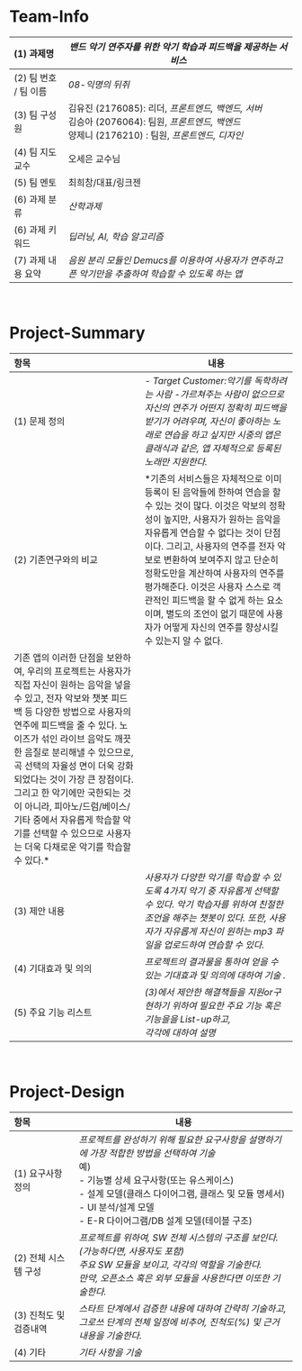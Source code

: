 <!-- Template for PROJECT REPORT of CapstoneDesign 2024-2H, initially written by khyoo -->
<!-- 본 파일은 2024년도 컴공 졸업프로젝트의 <1차보고서> 작성을 위한 기본 양식입니다. -->
<!-- 아래에 "*"..."*" 표시는 italic체로 출력하기 위해서 사용한 것입니다. -->
<!-- "내용"에 해당하는 부분을 지우고, 여러분 과제의 내용을 작성해 주세요. -->

# Team-Info
| (1) 과제명 | *밴드 악기 연주자를 위한 악기 학습과 피드백을 제공하는 서비스*
|:---  |---  |
| (2) 팀 번호 / 팀 이름 | *08-익명의 뒤쥐* |
| (3) 팀 구성원 | 김유진 (2176085): 리더, *프론트엔드, 백엔드, 서버* <br> 김승아 (2076064): 팀원, *프론트엔드, 백엔드* <br> 양제니 (2176210) : 팀원, *프론트엔드, 디자인*			 |
| (4) 팀 지도교수 | 오세은 교수님 |
| (5) 팀 멘토 | 최희창/대표/링크젠 |
| (6) 과제 분류 | *산학과제* |
| (6) 과제 키워드 | *딥러닝, AI, 학습 알고리즘*  |
| (7) 과제 내용 요약 | *음원 분리 모듈인 Demucs를 이용하여 사용자가 연주하고픈 악기만을 추출하여 학습할 수 있도록 하는 앱* |

<br>

# Project-Summary
| 항목 | 내용 |
|:---  |---  |
| (1) 문제 정의 | *- Target Customer:악기를 독학하려는 사람 -가르쳐주는 사람이 없으므로 자신의 연주가 어떤지 정확히 피드백을 받기가 어려우며, 자신이 좋아하는 노래로 연습을 하고 싶지만 시중의 앱은 클래식과 같은, 앱 자체적으로 등록된 노래만 지원한다.*  |
| (2) 기존연구와의 비교 | *기존의 서비스들은 자체적으로 이미 등록이 된 음악들에 한하여 연습을 할 수 있는 것이 많다. 이것은 악보의 정확성이 높지만, 사용자가 원하는 음악을 자유롭게 연습할 수 없다는 것이 단점이다. 그리고, 사용자의 연주를 전자 악보로 변환하여 보여주지 않고 단순히 정확도만을 계산하여 사용자의 연주를 평가해준다. 이것은 사용자 스스로 객관적인 피드백을 할 수 없게 하는 요소이며, 별도의 조언이 없기 때문에 사용자가 어떻게 자신의 연주를 향상시킬 수 있는지 알 수 없다. 
기존 앱의 이러한 단점을 보완하여, 우리의 프로젝트는 사용자가 직접 자신이 원하는 음악을 넣을 수 있고, 전자 악보와 챗봇 피드백 등 다양한 방법으로 사용자의 연주에 피드백을 줄 수 있다. 노이즈가 섞인 라이브 음악도 깨끗한 음질로 분리해낼 수 있으므로, 곡 선택의 자율성 면이 더욱 강화되었다는 것이 가장 큰 장점이다. 그리고 한 악기에만 국한되는 것이 아니라, 피아노/드럼/베이스/기타 중에서 자유롭게 학습할 악기를 선택할 수 있으므로 사용자는 더욱 다채로운 악기를 학습할 수 있다.* |
| (3) 제안 내용 | *사용자가 다양한 악기를 학습할 수 있도록 4가지 악기 중 자유롭게 선택할 수 있다. 악기 학습자를 위하여 친절한 조언을 해주는 챗봇이 있다. 또한, 사용자가 자유롭게 자신이 원하는 mp3 파일을 업로드하여 연습할 수 있다.* |
| (4) 기대효과 및 의의 | *프로젝트의 결과물을 통하여 얻을 수 있는 기대효과 및 의의에 대하여 기술 .* |
| (5) 주요 기능 리스트 | *(3)에서 제안한 해결책들을 지원or구현하기 위하여 필요한 주요 기능 혹은 기능을을 List-up하고, <br> 각각에 대하여 설명* |

<br>
 
# Project-Design
| 항목 | 내용 |
|:---  |---  |
| (1) 요구사항 정의 | *프로젝트를 완성하기 위해 필요한 요구사항을 설명하기에 가장 적합한 방법을 선택하여 기술* <br> 예) <br> - 기능별 상세 요구사항(또는 유스케이스) <br> - 설계 모델(클래스 다이어그램, 클래스 및 모듈 명세서) <br> - UI 분석/설계 모델 <br> - E-R 다이어그램/DB 설계 모델(테이블 구조) |
| (2) 전체 시스템 구성 | *프로젝트를 위하여, SW 전체 시스템의 구조를 보인다. (가능하다면, 사용자도 포함) <br> 주요 SW 모듈을 보이고, 각각의 역할을 기술한다. <br>만약, 오픈소스 혹은 외부 모듈을 사용한다면 이또한 기술한다.* |
| (3) 진척도 및 검증내역 | *스타트 단계에서 검증한 내용에 대하여 간략히 기술하고, <br>그로쓰 단계의 전체 일정에 비추어, 진척도(%) 및 근거 내용을 기술한다.* |
| (4) 기타 | *기타 사항을 기술* |

<br>
